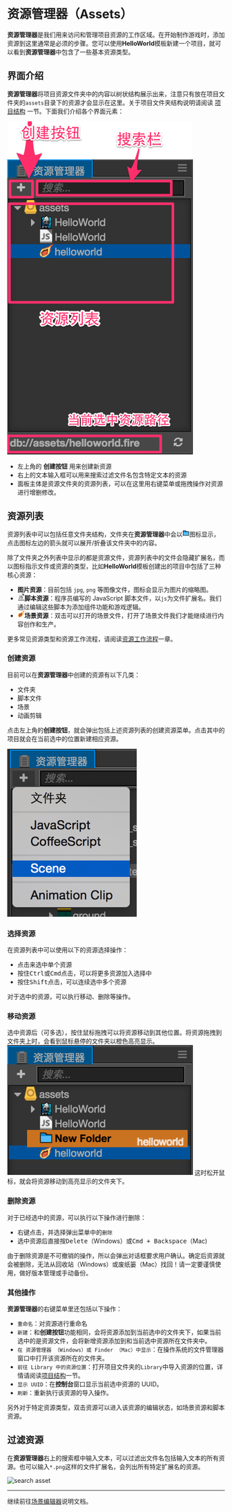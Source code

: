 # 资源管理器（Assets）

**资源管理器**是我们用来访问和管理项目资源的工作区域。在开始制作游戏时，添加资源到这里通常是必须的步骤。您可以使用**HelloWorld**模板新建一个项目，就可以看到**资源管理器**中包含了一些基本资源类型。

## 界面介绍

**资源管理器**将项目资源文件夹中的内容以树状结构展示出来，注意只有放在项目文件夹的`assets`目录下的资源才会显示在这里。关于项目文件夹结构说明请阅读 [项目结构](../../getting-started/project-structure.md) 一节。下面我们介绍各个界面元素：

![assets overview](assets/overview.png)

- 左上角的 **创建按钮** 用来创建新资源
- 右上的文本输入框可以用来搜索过滤文件名包含特定文本的资源
- 面板主体是资源文件夹的资源列表，可以在这里用右键菜单或拖拽操作对资源进行增删修改。

## 资源列表

资源列表中可以包括任意文件夹结构，文件夹在**资源管理器**中会以![folder](assets/folder.png)图标显示，点击图标左边的箭头就可以展开/折叠该文件夹中的内容。

除了文件夹之外列表中显示的都是资源文件，资源列表中的文件会隐藏扩展名，而以图标指示文件或资源的类型，比如**HelloWorld**模板创建出的项目中包括了三种核心资源：

- **图片资源**：目前包括 `jpg`, `png` 等图像文件，图标会显示为图片的缩略图。
- ![javascript](assets/javascript.png)**脚本资源**：程序员编写的 JavaScript 脚本文件，以`js`为文件扩展名。我们通过编辑这些脚本为添加组件功能和游戏逻辑。
- ![scene](assets/scene.png)**场景资源**：双击可以打开的场景文件，打开了场景文件我们才能继续进行内容创作和生产。

更多常见资源类型和资源工作流程，请阅读[资源工作流程](../../asset-workflow/index.md)一章。

### 创建资源

目前可以在**资源管理器**中创建的资源有以下几类：

- 文件夹
- 脚本文件
- 场景
- 动画剪辑

点击左上角的**创建按钮**，就会弹出包括上述资源列表的创建资源菜单。点击其中的项目就会在当前选中的位置新建相应资源。

![create asset](assets/create_scene.png)

### 选择资源

在资源列表中可以使用以下的资源选择操作：

- 点击来选中单个资源
- 按住<kbd>Ctrl</kbd>或<kbd>Cmd</kbd>点击，可以将更多资源加入选择中
- 按住<kbd>Shift</kbd>点击，可以连续选中多个资源

对于选中的资源，可以执行移动、删除等操作。

### 移动资源

选中资源后（可多选），按住鼠标拖拽可以将资源移动到其他位置。将资源拖拽到文件夹上时，会看到鼠标悬停的文件夹以橙色高亮显示。
![move asset](assets/move_asset.png)
这时松开鼠标，就会将资源移动到高亮显示的文件夹下。

### 删除资源

对于已经选中的资源，可以执行以下操作进行删除：

- 右键点击，并选择弹出菜单中的`删除`
- 选中资源后直接按<kbd>Delete</kbd>（Windows）或<kbd>Cmd + Backspace</kbd>（Mac)

由于删除资源是不可撤销的操作，所以会弹出对话框要求用户确认。确定后资源就会被删除，无法从回收站（Windows）或废纸篓（Mac）找回！请一定要谨慎使用，做好版本管理或手动备份。

### 其他操作

**资源管理器**的右键菜单里还包括以下操作：

- `重命名`：对资源进行重命名
- `新建`：和**创建按钮**功能相同，会将资源添加到当前选中的文件夹下，如果当前选中的是资源文件，会将新增资源添加到和当前选中资源所在文件夹中。
- `在 资源管理器 （Windows）或 Finder （Mac）中显示`：在操作系统的文件管理器窗口中打开该资源所在的文件夹。
- `前往 Library 中的资源位置`：打开项目文件夹的`Library`中导入资源的位置，详情请阅读[项目结构](../project-structure.md)一节。
- `显示 UUID`：在**控制台**窗口显示当前选中资源的 UUID。
- `刷新`：重新执行该资源的导入操作。

另外对于特定资源类型，双击资源可以进入该资源的编辑状态，如场景资源和脚本资源。

## 过滤资源

在**资源管理器**右上的搜索框中输入文本，可以过滤出文件名包括输入文本的所有资源。也可以输入`*.png`这样的文件扩展名，会列出所有特定扩展名的资源。


![search asset](https://cloud.githubusercontent.com/assets/344547/9376761/ffbc3312-4743-11e5-9b3e-d7f5abe64b95.png)

---

继续前往[场景编辑器](scene.md)说明文档。
